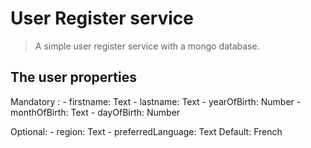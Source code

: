 # User Register service
> A simple user register service with a mongo database.

## The user properties

Mandatory :
    - firstname: Text
    - lastname: Text
    - yearOfBirth: Number
    - monthOfBirth: Text
    - dayOfBirth: Number

Optional:
    - region: Text
    - preferredLanguage: Text Default: French
